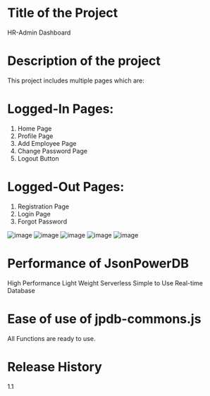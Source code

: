 # Title of the Project
HR-Admin Dashboard

# Description of the project
This project includes multiple pages which are:

# Logged-In Pages:
1. Home Page
2. Profile Page
3. Add Employee Page
4. Change Password Page
5. Logout Button

# Logged-Out Pages:

1. Registration Page
2. Login Page
3. Forgot Password

![image](https://user-images.githubusercontent.com/85781836/179358187-46e78981-3e45-42a0-a19b-c848242b082a.png)
![image](https://user-images.githubusercontent.com/85781836/179358191-76b69591-91a7-4210-8964-a2f1f789c6d3.png)
![image](https://user-images.githubusercontent.com/85781836/179358195-f728ddd9-8989-438c-9a72-2916304ab553.png)
![image](https://user-images.githubusercontent.com/85781836/179358197-206abfc0-1e6d-4bc0-a182-469f538483bf.png)
![image](https://user-images.githubusercontent.com/85781836/179358202-a44184af-2b0e-437d-ba60-40eea51b0779.png)


# Performance of JsonPowerDB 
High Performance
Light Weight
Serverless
Simple to Use
Real-time Database

# Ease of use of jpdb-commons.js
All Functions are ready to use.

# Release History
1.1
